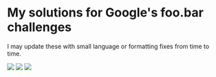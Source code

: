 # My solutions for Google's foo.bar challenges

I may update these with small language or formatting fixes from time to time.

![](http://i.imgur.com/AEsNd0H.png)
![](http://i.imgur.com/0YlYanm.jpg)
![](http://i.imgur.com/G9HpKt9.jpg)
